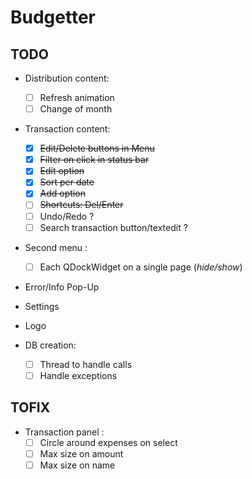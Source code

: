 # Budgetter

## TODO

* Distribution content:     
  - [ ] Refresh animation
  - [ ] Change of month  
* Transaction content:
  - [x] ~~Edit/Delete buttons in Menu~~
  - [x] ~~Filter on click in status bar~~
  - [x] ~~Edit option~~
  - [x] ~~Sort per date~~
  - [x] ~~Add option~~
  - [ ] ~~Shortcuts: Del/Enter~~
  - [ ] Undo/Redo ?
  - [ ] Search transaction button/textedit ?
* Second menu :
  - [ ] Each QDockWidget on a single page (*hide/show*)
* Error/Info Pop-Up
* Settings
* Logo

* DB creation:
  - [ ] Thread to handle calls
  - [ ] Handle exceptions

## TOFIX

* Transaction panel :
  - [ ] Circle around expenses on select
  - [ ] Max size on amount
  - [ ] Max size on name
